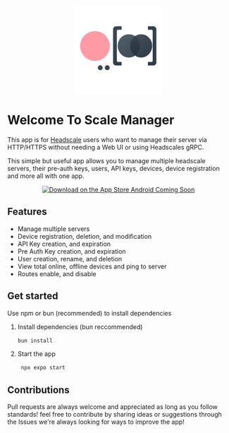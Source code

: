 <p align="center">
  <a href="https://github.com/loqteklabs/scaleManager">
   <img src="/assets/images/noBgScaleManagerLogo.png" alt="logo" width="200"/>
  </a>
</p>

# Welcome To Scale Manager
This app is for [Headscale](https://github.com/juanfont/headscale) users who want to manage their server via HTTP/HTTPS without 
needing a Web UI or using Headscales gRPC.

This simple but useful app allows you to manage multiple headscale servers, their 
pre-auth keys, users, API keys, devices, device registration and more all with one app.

<p align="center">
  <a href="https://apps.apple.com/us/app/scale-manager/id6751473022" target="_blank">
    <img src="https://tools.applemediaservices.com/api/badges/download-on-the-app-store/black/en-us" alt="Download on the App Store" height="180">
  </a>
  <a href="">
      Android Coming Soon
  </a>
</p>

## Features
- Manage multiple servers
- Device registration, deletion, and modification
- API Key creation, and expiration
- Pre Auth Key creation, and expiration
- User creation, rename, and deletion
- View total online, offline devices and ping to server
- Routes enable, and disable


## Get started
Use npm or bun (recommended) to install dependencies

1. Install dependencies (bun reccommended)

   ```bash
   bun install
   ```

2. Start the app

   ```bash
    npx expo start
   ```



## Contributions
Pull requests are always welcome and appreciated as long as you follow standards! feel free to contribute by sharing ideas or suggestions through the Issues we're always looking for ways to improve the app!


